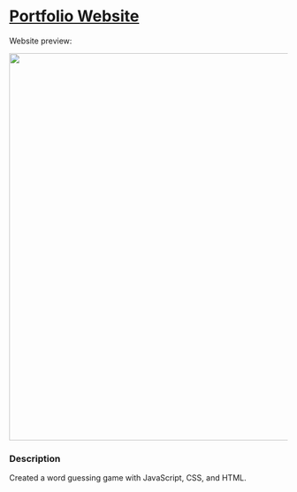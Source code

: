 # [Portfolio Website](https://stevesbong.github.io/WheelOfSuccess)

Website preview:

<img src="https://github.com/Stevesbong/Stevesbong.github.io/blob/master/img/wheelofsuccess.png" width="600" height="700">


### Description

Created a word guessing game with JavaScript, CSS, and HTML.
